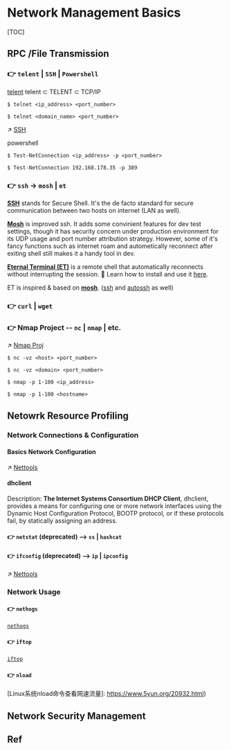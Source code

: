 # Network Management Basics

[TOC]



## RPC /File Transmission
### 👉 `telent` | `SSH` | `Powershell` 
[telent](https://www.cnblogs.com/peida/archive/2013/03/13/2956992.html)
telent $\subset$ TELENT $\subset$ TCP/IP
```shell
$ telnet <ip_address> <port_number>

$ telnet <domain_name> <port_number>
```

↗ [SSH](../../../../../CyberSecurity/Network%20Security/🏇%20Network%20Security%20Basics%20&%20Protocols/📱%20Application%20Layer%20Security/SSH/SSH.md)


powershell
```shell
$ Test-NetConnection <ip_address> -p <port_number>

$ Test-NetConnection 192.168.178.35 -p 389
```


### 👉 `ssh` -> `mosh` | `et`
**[SSH](https://www.openssh.com/)** stands for Secure Shell. It's the de facto standard for secure communication between two hosts on internet (LAN as well). 

**[Mosh](https://github.com/jarun/nnn/tree/master/plugins#installation)** is improved ssh. It adds some convinient features for dev test settings, though it has security concern under production environment for its UDP usage and port number attribution strategy. However, some of it's fancy functions such as internet roam and autometically reconnect after exiting shell still makes it a handy tool in dev.

[**Eternal Terminal (ET)**](https://eternalterminal.dev) is a remote shell that automatically reconnects without interrupting the session. 📂 Learn how to install and use it [here](https://eternalterminal.dev/usermanual).

ET is inspired & based on [**mosh**](https://mosh.org/). ([ssh](https://www.openssh.com/) and [autossh](https://linux.die.net/man/1/autossh) as well)


### 👉 `curl` | `wget`


[linux服务器之间传输文件的四种方式]: https://blog.csdn.net/qw_xingzhe/article/details/80167888
[Linux curl 命令下载文件]: https://www.cnblogs.com/hujiapeng/p/8470099.html


### 👉 Nmap Project -- `nc` | `nmap` | etc.

↗ [Nmap Proj](Nmap%20Proj/Nmap%20Proj.md)

```shell
$ nc -vz <host> <port_number>

$ nc -vz <domain> <port_number>
```

```shell
$ nmap -p 1-100 <ip_address>

$ nmap -p 1-100 <hostname>
```



## Netowrk Resource Profiling
### Network Connections & Configuration
#### Basics Network Configuration
↗ [Nettools](Nettools.md)


#### dhclient
Description: **The Internet Systems Consortium DHCP Client**, dhclient, provides a means for configuring one or more network interfaces using the Dynamic Host Configuration Protocol, BOOTP protocol, or if these protocols fail, by statically assigning an address.


#### 👉 `netstat` (deprecated) --> `ss` | `hashcat`


#### 👉 `ifconfig` (deprecated) --> `ip` | `ipconfig`
↗ [Nettools](Nettools.md)


### Network Usage
#### 👉 `nethogs`
 [`nethogs`](https://github.com/raboof/nethogs)


#### 👉 `iftop`
[`iftop`](http://www.ex-parrot.com/pdw/iftop/)


#### 👉 `nload`

[Linux系统nload命令查看网速流量]: https://www.5yun.org/20932.html) 




## Network Security Management



## Ref